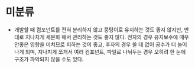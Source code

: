 # 미분류
- 개발할 때 컴포넌트를 전혀 분리하지 않고 뭉텅이로 유지하는 것도 좋지 않지만, 반대로 지나치게 세분화 해서 관리하는 것도 좋지 않다. 전자의 경우 유지보수에 매우 안좋은 영향을 미치므로 피하는 것이 좋고, 후자의 경우 쓸 데 없이 공수가 더 늘어나게 되며, 지나치게 쪼개서 여러 컴포넌트, 파일로 나눠두는 경우 오히려 한 눈에 구조가 파악되지 않을 수도 있다.